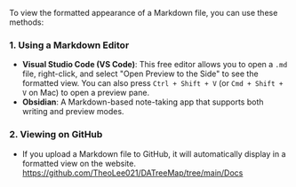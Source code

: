 To view the formatted appearance of a Markdown file, you can use these methods:

### 1. **Using a Markdown Editor**
- **Visual Studio Code (VS Code)**: This free editor allows you to open a `.md` file, right-click, and select "Open Preview to the Side" to see the formatted view. You can also press `Ctrl + Shift + V` (or `Cmd + Shift + V` on Mac) to open a preview pane.
- **Obsidian**: A Markdown-based note-taking app that supports both writing and preview modes.

### 2. **Viewing on GitHub**
- If you upload a Markdown file to GitHub, it will automatically display in a formatted view on the website.
https://github.com/TheoLee021/DATreeMap/tree/main/Docs
